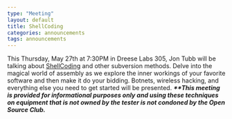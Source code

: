 ```yaml
---
type: "Meeting"
layout: default
title: ShellCoding
categories: announcements
tags: announcements
---
```

This Thursday, May 27th at 7:30PM in Dreese Labs 305, Jon Tubb will be talking about [ShellCoding](http://en.wikipedia.org/wiki/Shellcode) and other subversion methods. Delve into the magical world of assembly as we explore the inner workings of your favorite software and then make it do your bidding. Botnets, wireless hacking, and everything else you need to get started will be presented. **_**This meeting is provided for informational purposes only and using these techniques on equipment that is not owned by the tester is not condoned by the Open Source Club._**
